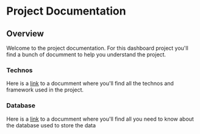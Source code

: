# Project Documentation

## Overview

Welcome to the project documentation. For this dashboard project you'll find a bunch of documment to help you understand the project.

### Technos

Here is a [link](TECHNOS.md) to a documment where you'll find all the technos and framework used in the project.

### Database

Here is a [link](DATABASE.md) to a documment where you'll find all you need to know about the database used to store the data
